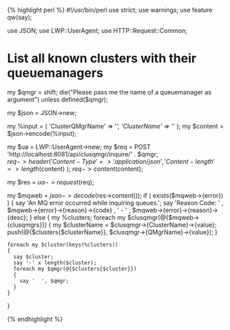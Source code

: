 {% highlight perl %}
#!/usr/bin/perl
use strict;
use warnings;
use feature qw(say);

use JSON;
use LWP::UserAgent;
use HTTP::Request::Common;

# List all known clusters with their queuemanagers

my $qmgr = shift;
die("Please pass me the name of a queuemanager as argument") 
	unless defined($qmgr);

my $json = JSON->new;

my %input = ( 
  'ClusterQMgrName' => '*',
  'ClusterName' => '*'
);
my $content = $json->encode(\%input);    

my $ua = LWP::UserAgent->new;
my $req = POST 'http://localhost:8081/api/clusqmgr/inquire/' . $qmgr;    
$req->header(
	'Content-Type' => 'application/json',
	'Content-length' => length($content)
);
$req->content($content);

my $res = $ua->request($req);

my $mqweb = $json->decode($res->content());
if ( exists($mqweb->{error}) ) {
	say 'An MQ error occurred while inquiring queues.';
	say 'Reason Code: '
		, $mqweb->{error}->{reason}->{code}
		, ' - '
		, $mqweb->{error}->{reason}->{desc};
}
else {
	my %clusters;
	foreach my $clusqmgr(@{$mqweb->{clusqmgrs}}) {
		my $clusterName = $clusqmgr->{ClusterName}->{value};
		push(@{$clusters{$clusterName}}, $clusqmgr->{QMgrName}->{value});
	}

	foreach my $cluster(keys(%clusters))
	{
	  say $cluster;
	  say '-' x length($cluster);
	  foreach my $qmgr(@{$clusters{$cluster}})
	  {
	    say '  ', $qmgr;
	  }
	}
}

{% endhighlight %}
